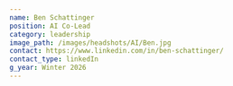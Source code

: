 ```yaml
---
name: Ben Schattinger
position: AI Co-Lead
category: leadership
image_path: /images/headshots/AI/Ben.jpg
contact: https://www.linkedin.com/in/ben-schattinger/
contact_type: linkedIn
g_year: Winter 2026
---
```

